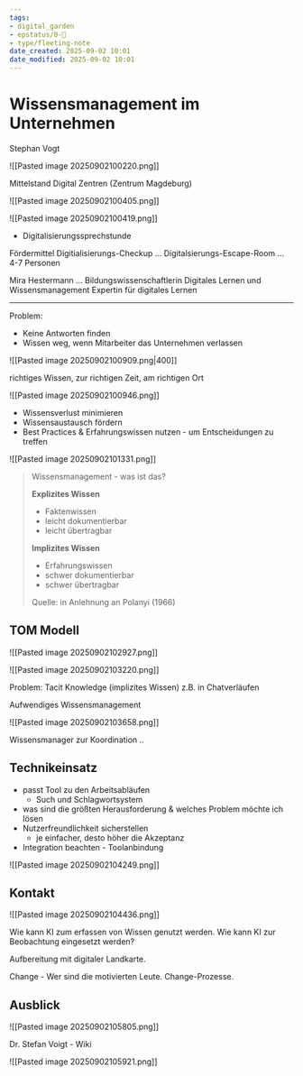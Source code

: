 ```yaml
---
tags: 
- digital_garden
- epstatus/0-🌰
- type/fleeting-note
date_created: 2025-09-02 10:01
date_modified: 2025-09-02 10:01
---
```

# Wissensmanagement im Unternehmen

Stephan Vogt

![[Pasted image 20250902100220.png]]

Mittelstand Digital Zentren (Zentrum Magdeburg)

![[Pasted image 20250902100405.png]]

![[Pasted image 20250902100419.png]]

- Digitalisierungssprechstunde

Fördermittel
Digitialisierungs-Checkup ...
Digitalsierungs-Escape-Room ...  4-7 Personen

Mira Hestermann ... Bildungswissenschaftlerin
Digitales Lernen und Wissensmanagement
Expertin für digitales Lernen

---

Problem: 
- Keine Antworten finden
- Wissen weg, wenn Mitarbeiter das Unternehmen verlassen

![[Pasted image 20250902100909.png|400]]

richtiges Wissen, zur richtigen Zeit, am richtigen Ort

![[Pasted image 20250902100946.png]]

- Wissensverlust minimieren
- Wissensaustausch fördern 
- Best Practices & Erfahrungswissen nutzen - um Entscheidungen zu treffen

![[Pasted image 20250902101331.png]]

> Wissensmanagement - was ist das?
> 
> **Explizites Wissen**
> - Faktenwissen
> - leicht dokumentierbar
> - leicht übertragbar
> 
> **Implizites Wissen**
> - Erfahrungswissen
> - schwer dokumentierbar
> - schwer übertragbar
> 
> Quelle: in Anlehnung an Polanyi (1966)


## TOM Modell

![[Pasted image 20250902102927.png]]

![[Pasted image 20250902103220.png]]

Problem: Tacit Knowledge (implizites Wissen) z.B. in Chatverläufen

Aufwendiges Wissensmanagement

![[Pasted image 20250902103658.png]]

Wissensmanager zur Koordination ..

## Technikeinsatz

- passt Tool zu den Arbeitsabläufen
	- Such und Schlagwortsystem
- was sind die größten Herausforderung & welches Problem möchte ich lösen
- Nutzerfreundlichkeit sicherstellen 
	- je einfacher, desto höher die Akzeptanz
- Integration beachten - Toolanbindung


![[Pasted image 20250902104249.png]]




## Kontakt

![[Pasted image 20250902104436.png]]

Wie kann KI zum erfassen von Wissen genutzt werden.
Wie kann KI zur Beobachtung eingesetzt werden?

Aufbereitung mit digitaler Landkarte.

Change - Wer sind die motivierten Leute. Change-Prozesse.

## Ausblick

![[Pasted image 20250902105805.png]]

Dr. Stefan Voigt - Wiki

![[Pasted image 20250902105921.png]]


